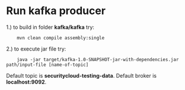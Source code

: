 Run kafka producer
============================

1.) to build in folder <b>kafka/kafka</b> try:

        mvn clean compile assembly:single

2.) to execute jar file try:

        java -jar target/kafka-1.0-SNAPSHOT-jar-with-dependencies.jar path/input-file [name-of-topic]

Default topic is <b>securitycloud-testing-data</b>.
Default broker is <b>localhost:9092</b>.
